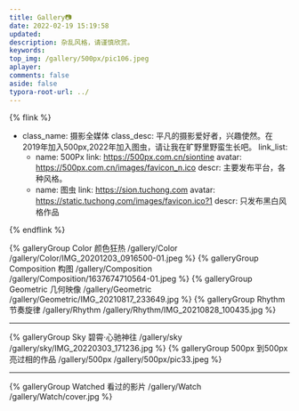 ```yaml
---
title: Gallery📷
date: 2022-02-19 15:19:58
updated:
description: 杂乱风格，请谨慎欣赏。
keywords:
top_img: /gallery/500px/pic106.jpeg
aplayer:
comments: false
aside: false
typora-root-url: ../
---
```


{% flink %}
- class_name: 摄影全媒体
  class_desc: 平凡的摄影爱好者，兴趣使然。在2019年加入500px,2022年加入图虫，请让我在旷野里野蛮生长吧。
  link_list:
    - name: 500Px
      link: https://500px.com.cn/siontine
      avatar: https://500px.com.cn/images/favicon_n.ico
      descr: 主要发布平台，各种风格。
    - name: 图虫
      link: https://sion.tuchong.com
      avatar: https://static.tuchong.com/images/favicon.ico?1
      descr: 只发布黑白风格作品
      
{% endflink %}

<div class="gallery-group-main">
{% galleryGroup Color 颜色狂热 /gallery/Color /gallery/Color/IMG_20201203_0916500-01.jpeg %}
{% galleryGroup Composition 构图 /gallery/Composition /gallery/Composition/1637674710564-01.jpeg %}
{% galleryGroup Geometric 几何映像 /gallery/Geometric /gallery/Geometric/IMG_20210817_233649.jpg %}
{% galleryGroup Rhythm 节奏旋律 /gallery/Rhythm /gallery/Rhythm/IMG_20210828_100435.jpg %}
</div>

------

<div class="gallery-group-main">
{% galleryGroup Sky 碧霄·心驰神往 /gallery/sky /gallery/sky/IMG_20220303_171236.jpg %}
{% galleryGroup 500px 到500px亮过相的作品 /gallery/500px /gallery/500px/pic33.jpeg %}
</div>

----

<div class="gallery-group-main">
{% galleryGroup Watched 看过的影片 /gallery/Watch /gallery/Watch/cover.jpg %}
</div>